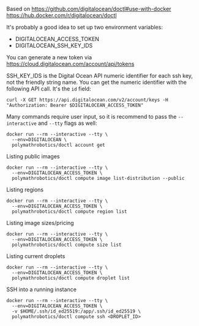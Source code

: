 Based on https://github.com/digitalocean/doctl#use-with-docker
https://hub.docker.com/r/digitalocean/doctl

It's probably a good idea to set up two environment variables:
- DIGITALOCEAN_ACCESS_TOKEN
- DIGITALOCEAN_SSH_KEY_IDS

You can generate a new token via https://cloud.digitalocean.com/account/api/tokens

SSH_KEY_IDS is the Digital Ocean API numeric identifier for each ssh key, not 
the friendly string name. You can get the numeric identifier with the following
API call. It's the `id` field:
```
curl -X GET https://api.digitalocean.com/v2/account/keys -H "Authorization: Bearer $DIGITALOCEAN_ACCESS_TOKEN"
```

Many commands require user input, so it is recommend to pass the 
`--interactive` and `--tty` flags as well:

```
docker run --rm --interactive --tty \
  --env=DIGITALOCEAN \
  polymathrobotics/doctl account get
```

Listing public images
```
docker run --rm --interactive --tty \
  --env=DIGITALOCEAN_ACCESS_TOKEN \
  polymathrobotics/doctl compute image list-distribution --public
```

Listing regions
```
docker run --rm --interactive --tty \
  --env=DIGITALOCEAN_ACCESS_TOKEN \
  polymathrobotics/doctl compute region list
```

Listing image sizes/pricing
```
docker run --rm --interactive --tty \
  --env=DIGITALOCEAN_ACCESS_TOKEN \
  polymathrobotics/doctl compute size list
```

Listing current droplets
```
docker run --rm --interactive --tty \
  --env=DIGITALOCEAN_ACCESS_TOKEN \
  polymathrobotics/doctl compute droplet list
```

SSH into a running instance
```
docker run --rm --interactive --tty \
  --env=DIGITALOCEAN_ACCESS_TOKEN \
  -v $HOME/.ssh/id_ed25519:/app/.ssh/id_ed25519 \
  polymathrobotics/doctl compute ssh <DROPLET_ID>
```
```
